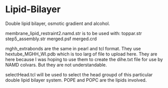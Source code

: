 # Lipid-Bilayer
Double lipid bilayer, osmotic gradient and alcohol.

membrane_lipid_restraint2.namd.str is to be used with:
toppar.str
step5_assembly.str
merged.psf
merged.crd

mghh_extrabonds are the same in pearl and tcl format. They use hextube_MGHH_WI.pdb which is too larg of file to upload here. They are here because I was hoping to use them to create the dihe.txt file for use by NAMD colvars. But they are not understandable.

selectHead.tcl will be used to select the head groupd of this particular double lipid bilayer system. POPE and POPC are the lipids involved.
